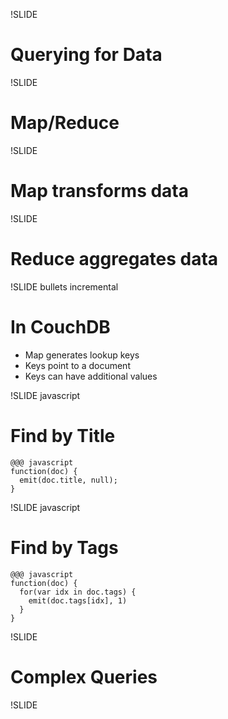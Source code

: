 !SLIDE

# Querying for Data #

!SLIDE

# Map/Reduce #

!SLIDE

# Map transforms data #

!SLIDE

# Reduce aggregates data #

!SLIDE bullets incremental

# In CouchDB #

* Map generates lookup keys
* Keys point to a document
* Keys can have additional values

!SLIDE javascript

# Find by Title #

    @@@ javascript
    function(doc) {
      emit(doc.title, null);
    }

!SLIDE javascript

# Find by Tags #

    @@@ javascript
    function(doc) {
      for(var idx in doc.tags) {
        emit(doc.tags[idx], 1)
      }
    }

!SLIDE

# Complex Queries #

!SLIDE 
